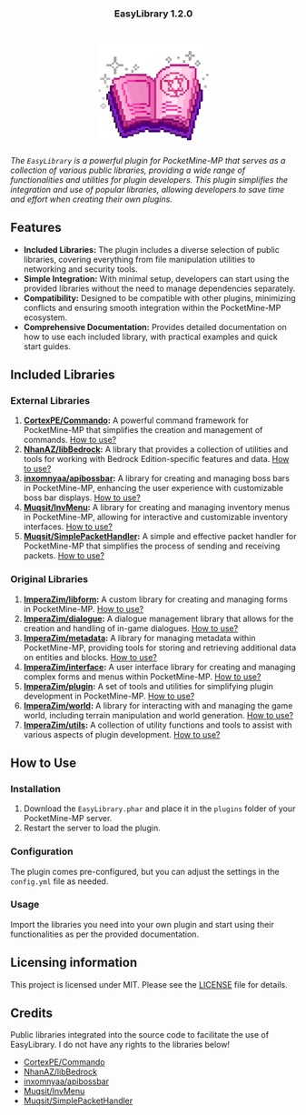 # <h3 align="center">EasyLibrary 1.2.0</h3> 
# <h3 align="center">![EasyLibrary](icon.gif)</h3> 

_The `EasyLibrary` is a powerful plugin for PocketMine-MP that serves as a collection of various public libraries, providing a wide range of functionalities and utilities for plugin developers. This plugin simplifies the integration and use of popular libraries, allowing developers to save time and effort when creating their own plugins._

## Features

- **Included Libraries:** The plugin includes a diverse selection of public libraries, covering everything from file manipulation utilities to networking and security tools.
- **Simple Integration:** With minimal setup, developers can start using the provided libraries without the need to manage dependencies separately.
- **Compatibility:** Designed to be compatible with other plugins, minimizing conflicts and ensuring smooth integration within the PocketMine-MP ecosystem.
- **Comprehensive Documentation:** Provides detailed documentation on how to use each included library, with practical examples and quick start guides.

## Included Libraries

### External Libraries

1. **[CortexPE/Commando](https://github.com/CortexPE/Commando):** A powerful command framework for PocketMine-MP that simplifies the creation and management of commands. [How to use?](#usage-cortexpecommando)
2. **[NhanAZ/libBedrock](https://github.com/NhanAZ/libBedrock):** A library that provides a collection of utilities and tools for working with Bedrock Edition-specific features and data. [How to use?](#usage-nhanazlibbedrock)
3. **[inxomnyaa/apibossbar](https://github.com/inxomnyaa/apibossbar):** A library for creating and managing boss bars in PocketMine-MP, enhancing the user experience with customizable boss bar displays. [How to use?](#usage-inxomnyaaapibossbar)
4. **[Muqsit/InvMenu](https://github.com/Muqsit/InvMenu):** A library for creating and managing inventory menus in PocketMine-MP, allowing for interactive and customizable inventory interfaces. [How to use?](#usage-muqsitinvmenu)
5. **[Muqsit/SimplePacketHandler](https://github.com/Muqsit/SimplePacketHandler):** A simple and effective packet handler for PocketMine-MP that simplifies the process of sending and receiving packets. [How to use?](#usage-muqitsimplepackethandler)

### Original Libraries

1. **[ImperaZim/libform](https://github.com/ImperaZim/EasyLibrary/tree/main/src/internal/libform/):** A custom library for creating and managing forms in PocketMine-MP. [How to use?](#usage-imperazimlibform)
2. **[ImperaZim/dialogue](https://github.com/ImperaZim/EasyLibrary/tree/main/src/internal/dialogue/):** A dialogue management library that allows for the creation and handling of in-game dialogues. [How to use?](#usage-imperazimdialogue)
3. **[ImperaZim/metadata](https://github.com/ImperaZim/EasyLibrary/tree/main/src/library/metadata/):** A library for managing metadata within PocketMine-MP, providing tools for storing and retrieving additional data on entities and blocks. [How to use?](#usage-imperazimmetadata)
4. **[ImperaZim/interface](https://github.com/ImperaZim/EasyLibrary/tree/main/src/library/interface/):** A user interface library for creating and managing complex forms and menus within PocketMine-MP. [How to use?](#usage-imperaziminterface)
5. **[ImperaZim/plugin](https://github.com/ImperaZim/EasyLibrary/tree/main/src/library/plugin/):** A set of tools and utilities for simplifying plugin development in PocketMine-MP. [How to use?](#usage-imperazimplugin)
6. **[ImperaZim/world](https://github.com/ImperaZim/EasyLibrary/tree/main/src/library/world/):** A library for interacting with and managing the game world, including terrain manipulation and world generation. [How to use?](#usage-imperazimworld)
7. **[ImperaZim/utils](https://github.com/ImperaZim/EasyLibrary/tree/main/src/library/utils/):** A collection of utility functions and tools to assist with various aspects of plugin development. [How to use?](#usage-imperazimutils)



## How to Use

### Installation

1. Download the `EasyLibrary.phar` and place it in the `plugins` folder of your PocketMine-MP server.
2. Restart the server to load the plugin.

### Configuration

The plugin comes pre-configured, but you can adjust the settings in the `config.yml` file as needed.

### Usage

Import the libraries you need into your own plugin and start using their functionalities as per the provided documentation.

## Licensing information
This project is licensed under MIT. Please see the [LICENSE](/LICENSE) file for details.

## Credits
Public libraries integrated into the source code to facilitate the use of EasyLibrary. I do not have any rights to the libraries below!
- [CortexPE/Commando](https://github.com/CortexPE/Commando)
- [NhanAZ/libBedrock](https://github.com/NhanAZ/libBedrock)
- [inxomnyaa/apibossbar](https://github.com/inxomnyaa/apibossbar)
- [Muqsit/InvMenu](https://github.com/Muqsit/InvMenu)
- [Muqsit/SimplePacketHandler](https://github.com/Muqsit/SimplePacketHandler)